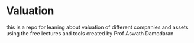 # Valuation
this is a repo for leaning about valuation of different companies and assets using the free lectures and tools created by Prof Aswath Damodaran
